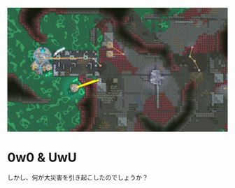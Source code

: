 ![alt tag](https://github.com/pixaxeofpixie/pictures/blob/main/screen2.png?raw=true8 "Screenshot")​

# 0w0 & UwU





しかし、何が大災害を引き起こしたのでしょうか？


